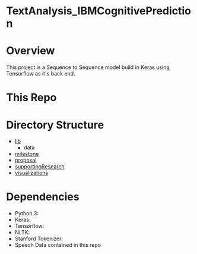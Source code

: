 # TextAnalysis_IBMCognitivePrediction

Overview
============
This project is a Sequence to Sequence model build in Keras using Tensorflow as it's back end.

This Repo
============


Directory Structure
============
<ul style="list-style-type:square">
    <li><a href="https://github.com/MichaelGuarin0/cmpt440Guarino/tree/master/prj/lib">lib</a>
        <ul style="list-style-type:square">
            <li>data</li>
        </ul>
    </li>
    <li><a href="https://github.com/MichaelGuarin0/cmpt440Guarino/tree/master/prj/milestone">milestone</a>
    </li>
    <li><a href="https://github.com/MichaelGuarin0/cmpt440Guarino/tree/master/prj/proposal">proposal</a>
    </li>
    <li><a href="https://github.com/MichaelGuarin0/cmpt440Guarino/tree/master/prj/supportingResearch">supportingResearch</a>
    </li>
    <li><a href="https://github.com/MichaelGuarin0/cmpt440Guarino/tree/master/prj">visualizations</a>
    </li>
</ul>


Dependencies
============
<ul style="list-style-type:square">
    <li>Python 3:
    <li>Keras:
    <li>Tensorflow:
    <li>NLTK:
    <li>Stanford Tokenizer:
    <li>Speech Data contained in this repo</li>
</ul>
